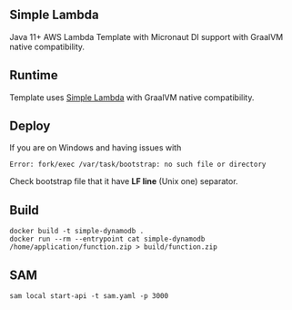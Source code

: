 ## Simple Lambda

Java 11+ AWS Lambda Template with Micronaut DI support with GraalVM native compatibility.

## Runtime

Template uses [Simple Lambda](https://github.com/GoodforGod/simple-awslambda) with GraalVM native compatibility.

## Deploy

If you are on Windows and having issues with 
```
Error: fork/exec /var/task/bootstrap: no such file or directory
```

Check bootstrap file that it have **LF line** (Unix one) separator.

## Build

```shell
docker build -t simple-dynamodb .
docker run --rm --entrypoint cat simple-dynamodb /home/application/function.zip > build/function.zip
```

## SAM

```shell
sam local start-api -t sam.yaml -p 3000
```